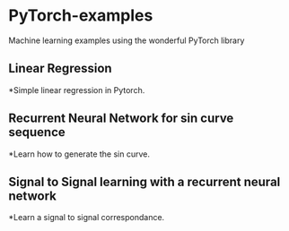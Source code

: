 # PyTorch-examples

Machine learning examples using the wonderful PyTorch library

## Linear Regression

*Simple linear regression in Pytorch.

## Recurrent Neural Network for sin curve sequence

*Learn how to generate the sin curve.

## Signal to Signal learning with a recurrent neural network

*Learn a signal to signal correspondance.

